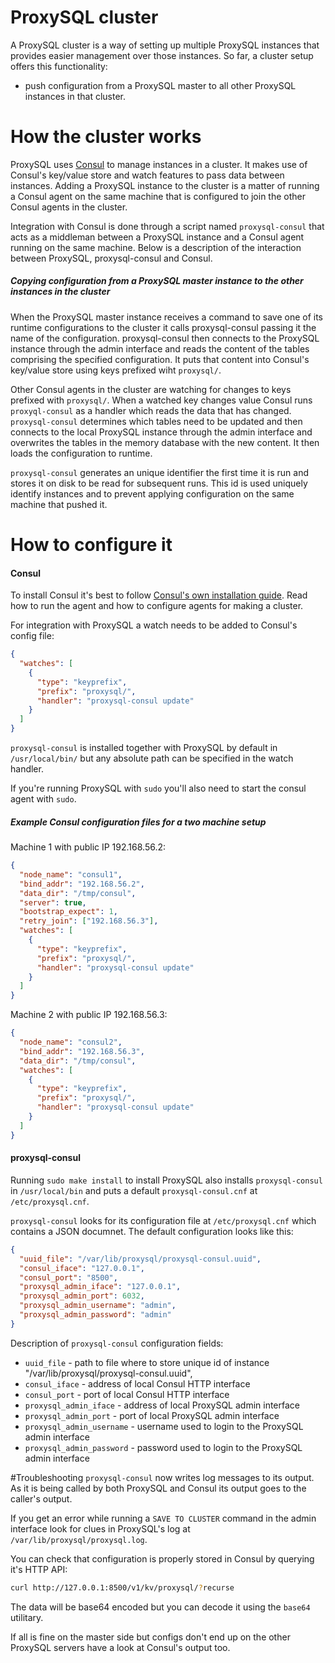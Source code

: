 ProxySQL cluster
=====================
A ProxySQL cluster is a way of setting up multiple ProxySQL instances that provides easier management over those instances. So far, a cluster setup offers this functionality:
* push configuration from a ProxySQL master to all other ProxySQL instances in that cluster.

# How the cluster works
ProxySQL uses [Consul](www.consul.io) to manage instances in a cluster. It makes use of Consul's key/value store and watch features to pass data between instances. Adding a ProxySQL instance to the cluster is a matter of running a Consul agent on the same machine that is configured to join the other Consul agents in the cluster.

Integration with Consul is done through a script named `proxysql-consul` that acts as a middleman between a ProxySQL instance and a Consul agent running on the same machine. Below is a description of the interaction between ProxySQL, proxysql-consul and Consul.

##### Copying configuration from a ProxySQL master instance to the other instances in the cluster 

When the ProxySQL master instance receives a command to save one of its runtime configurations to the cluster it calls proxysql-consul passing it the name of the configuration. proxysql-consul then connects to the ProxySQL instance through the admin interface and reads the content of the tables comprising the specified configuration. It puts that content into Consul's key/value store using keys prefixed wiht `proxysql/`.

Other Consul agents in the cluster are watching for changes to keys prefixed with `proxysql/`. When a watched key changes value Consul runs `proxyql-consul` as a handler which reads the data that has changed. `proxysql-consul` determines which tables need to be updated and then connects to the local ProxySQL instance through the admin interface and overwrites the tables in the memory database with the new content. It then loads the configuration to runtime.

`proxysql-consul` generates an unique identifier the first time it is run and stores it on disk to be read for subsequent runs. This id is used uniquely identify instances and to prevent applying configuration on the same machine that pushed it.

# How to configure it
#### Consul
To install Consul it's best to follow [Consul's own installation guide](https://www.consul.io/intro/getting-started/install.html). Read how to run the agent and how to configure agents for making a cluster.

For integration with ProxySQL a watch needs to be added to Consul's config file:
```json
{
  "watches": [
    {
      "type": "keyprefix",
      "prefix": "proxysql/",
      "handler": "proxysql-consul update"
    }
  ]
}
```
`proxysql-consul` is installed together with ProxySQL by default in `/usr/local/bin/` but any absolute path can be specified in the watch handler.

If you're running ProxySQL with `sudo` you'll also need to start the consul agent with `sudo`.

##### Example Consul configuration files for a two machine setup
Machine 1 with public IP 192.168.56.2:
```json
{
  "node_name": "consul1",
  "bind_addr": "192.168.56.2",
  "data_dir": "/tmp/consul",
  "server": true,
  "bootstrap_expect": 1,
  "retry_join": ["192.168.56.3"],
  "watches": [
    {
      "type": "keyprefix",
      "prefix": "proxysql/",
      "handler": "proxysql-consul update"
    }
  ]
}
```
Machine 2 with public IP 192.168.56.3:
```json
{
  "node_name": "consul2",
  "bind_addr": "192.168.56.3",
  "data_dir": "/tmp/consul",
  "watches": [
    {
      "type": "keyprefix",
      "prefix": "proxysql/",
      "handler": "proxysql-consul update"
    }
  ]
}
```


#### proxysql-consul
Running `sudo make install` to install ProxySQL also installs `proxysql-consul` in `/usr/local/bin` and puts a default `proxysql-consul.cnf` at `/etc/proxysql.cnf`.

`proxysql-consul` looks for its configuration file at `/etc/proxysql.cnf` which contains a JSON documnet. The default configuration looks like this:
```json
{
  "uuid_file": "/var/lib/proxysql/proxysql-consul.uuid",
  "consul_iface": "127.0.0.1",
  "consul_port": "8500",
  "proxysql_admin_iface": "127.0.0.1",
  "proxysql_admin_port": 6032,
  "proxysql_admin_username": "admin",
  "proxysql_admin_password": "admin"
}
```
Description of `proxysql-consul` configuration fields:
- `uuid_file` - path to file where to store unique id of instance "/var/lib/proxysql/proxysql-consul.uuid",
- `consul_iface` - address of local Consul HTTP interface
- `consul_port` - port of local Consul HTTP interface
- `proxysql_admin_iface` - address of local ProxySQL admin interface
- `proxysql_admin_port` - port of local ProxySQL admin interface
- `proxysql_admin_username` - username used to login to the ProxySQL admin interface
- `proxysql_admin_password` - password used to login to the ProxySQL admin interface

#Troubleshooting
`proxysql-consul` now writes log messages to its output. As it is being called by both ProxySQL and Consul its output goes to the caller's output.

If you get an error while running a `SAVE TO CLUSTER` command in the admin interface look for clues in ProxySQL's log at `/var/lib/proxysql/proxysql.log`.

You can check that configuration is properly stored in Consul by querying it's HTTP API:
```bash
curl http://127.0.0.1:8500/v1/kv/proxysql/?recurse
```
The data will be base64 encoded but you can decode it using the `base64` utilitary.

If all is fine on the master side but configs don't end up on the other ProxySQL servers have a look at Consul's output too.

